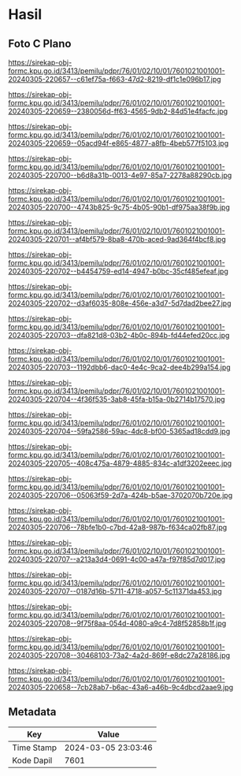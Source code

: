 # Hasil

## Foto C Plano

https://sirekap-obj-formc.kpu.go.id/3413/pemilu/pdpr/76/01/02/10/01/7601021001001-20240305-220657--c61ef75a-f663-47d2-8219-df1c1e096b17.jpg

https://sirekap-obj-formc.kpu.go.id/3413/pemilu/pdpr/76/01/02/10/01/7601021001001-20240305-220659--2380056d-ff63-4565-9db2-84d51e4facfc.jpg

https://sirekap-obj-formc.kpu.go.id/3413/pemilu/pdpr/76/01/02/10/01/7601021001001-20240305-220659--05acd94f-e865-4877-a8fb-4beb577f5103.jpg

https://sirekap-obj-formc.kpu.go.id/3413/pemilu/pdpr/76/01/02/10/01/7601021001001-20240305-220700--b6d8a31b-0013-4e97-85a7-2278a88290cb.jpg

https://sirekap-obj-formc.kpu.go.id/3413/pemilu/pdpr/76/01/02/10/01/7601021001001-20240305-220700--4743b825-9c75-4b05-90b1-df975aa38f9b.jpg

https://sirekap-obj-formc.kpu.go.id/3413/pemilu/pdpr/76/01/02/10/01/7601021001001-20240305-220701--af4bf579-8ba8-470b-aced-9ad364f4bcf8.jpg

https://sirekap-obj-formc.kpu.go.id/3413/pemilu/pdpr/76/01/02/10/01/7601021001001-20240305-220702--b4454759-ed14-4947-b0bc-35cf485efeaf.jpg

https://sirekap-obj-formc.kpu.go.id/3413/pemilu/pdpr/76/01/02/10/01/7601021001001-20240305-220702--d3af6035-808e-456e-a3d7-5d7dad2bee27.jpg

https://sirekap-obj-formc.kpu.go.id/3413/pemilu/pdpr/76/01/02/10/01/7601021001001-20240305-220703--dfa821d8-03b2-4b0c-894b-fd44efed20cc.jpg

https://sirekap-obj-formc.kpu.go.id/3413/pemilu/pdpr/76/01/02/10/01/7601021001001-20240305-220703--1192dbb6-dac0-4e4c-9ca2-dee4b299a154.jpg

https://sirekap-obj-formc.kpu.go.id/3413/pemilu/pdpr/76/01/02/10/01/7601021001001-20240305-220704--4f36f535-3ab8-45fa-b15a-0b2714b17570.jpg

https://sirekap-obj-formc.kpu.go.id/3413/pemilu/pdpr/76/01/02/10/01/7601021001001-20240305-220704--59fa2586-59ac-4dc8-bf00-5365ad18cdd9.jpg

https://sirekap-obj-formc.kpu.go.id/3413/pemilu/pdpr/76/01/02/10/01/7601021001001-20240305-220705--408c475a-4879-4885-834c-a1df3202eeec.jpg

https://sirekap-obj-formc.kpu.go.id/3413/pemilu/pdpr/76/01/02/10/01/7601021001001-20240305-220706--05063f59-2d7a-424b-b5ae-3702070b720e.jpg

https://sirekap-obj-formc.kpu.go.id/3413/pemilu/pdpr/76/01/02/10/01/7601021001001-20240305-220706--78bfe1b0-c7bd-42a8-987b-f634ca02fb87.jpg

https://sirekap-obj-formc.kpu.go.id/3413/pemilu/pdpr/76/01/02/10/01/7601021001001-20240305-220707--a213a3d4-0691-4c00-a47a-f97f85d7d017.jpg

https://sirekap-obj-formc.kpu.go.id/3413/pemilu/pdpr/76/01/02/10/01/7601021001001-20240305-220707--0187d16b-5711-4718-a057-5c11371da453.jpg

https://sirekap-obj-formc.kpu.go.id/3413/pemilu/pdpr/76/01/02/10/01/7601021001001-20240305-220708--9f75f8aa-054d-4080-a9c4-7d8f52858b1f.jpg

https://sirekap-obj-formc.kpu.go.id/3413/pemilu/pdpr/76/01/02/10/01/7601021001001-20240305-220708--30468103-73a2-4a2d-869f-e8dc27a28186.jpg

https://sirekap-obj-formc.kpu.go.id/3413/pemilu/pdpr/76/01/02/10/01/7601021001001-20240305-220658--7cb28ab7-b6ac-43a6-a46b-9c4dbcd2aae9.jpg


## Metadata

| Key        | Value               |
| ---------- | ------------------- |
| Time Stamp | 2024-03-05 23:03:46 |
| Kode Dapil | 7601                |



